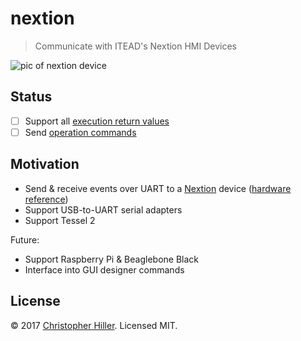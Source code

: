 # nextion

> Communicate with ITEAD's Nextion HMI Devices

![pic of nextion device](https://cldup.com/clEx6-8m6M.png)

## Status

- [ ] Support all [execution return values](https://www.itead.cc/wiki/Nextion_Instruction_Set#Format_of_Device_Return_Data)
- [ ] Send [operation commands](https://www.itead.cc/wiki/Nextion_Instruction_Set#Classification_I:_Operation_Commands_of_Component_and_System)

## Motivation

- Send & receive events over UART to a [Nextion](https://www.itead.cc/display/nextion.html) device ([hardware reference](https://www.itead.cc/wiki/Nextion_Instruction_Set))
- Support USB-to-UART serial adapters
- Support Tessel 2

Future:

- Support Raspberry Pi & Beaglebone Black
- Interface into GUI designer commands

## License

:copyright: 2017 [Christopher Hiller](https://github.com/boneskull).  Licensed MIT.
